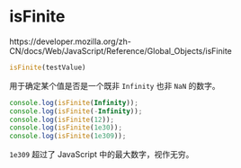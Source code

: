 # isFinite

<div class="o">https://developer.mozilla.org/zh-CN/docs/Web/JavaScript/Reference/Global_Objects/isFinite</div>

```JavaScript
isFinite(testValue)
```

用于确定某个值是否是一个既非 `Infinity` 也非 `NaN` 的数字。

<div class="run"></div>

```JavaScript
console.log(isFinite(Infinity));
console.log(isFinite(-Infinity));
console.log(isFinite(12));
console.log(isFinite(1e30));
console.log(isFinite(1e309));
```

`1e309` 超过了 JavaScript 中的最大数字，视作无穷。
